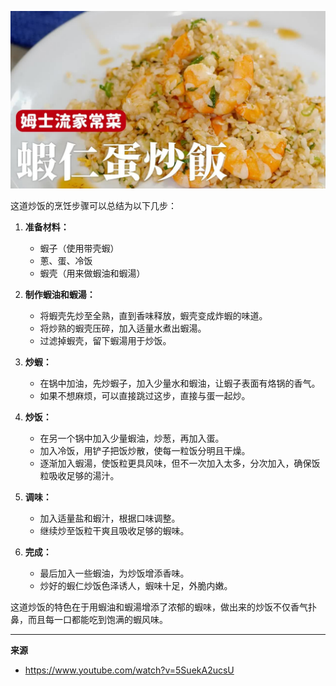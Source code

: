 ![](cover/03.蝦仁蛋炒飯.jpg)



这道炒饭的烹饪步骤可以总结为以下几步：

1. **准备材料：**

   * 蝦子（使用带壳蝦）
   * 蔥、蛋、冷饭
   * 蝦壳（用来做蝦油和蝦湯）

2. **制作蝦油和蝦湯：**

   * 将蝦壳先炒至全熟，直到香味释放，蝦壳变成炸蝦的味道。
   * 将炒熟的蝦壳压碎，加入适量水煮出蝦湯。
   * 过滤掉蝦壳，留下蝦湯用于炒饭。

3. **炒蝦：**

   * 在锅中加油，先炒蝦子，加入少量水和蝦油，让蝦子表面有烙锅的香气。
   * 如果不想麻烦，可以直接跳过这步，直接与蛋一起炒。

4. **炒饭：**

   * 在另一个锅中加入少量蝦油，炒葱，再加入蛋。
   * 加入冷饭，用铲子把饭炒散，使每一粒饭分明且干燥。
   * 逐渐加入蝦湯，使饭粒更具风味，但不一次加入太多，分次加入，确保饭粒吸收足够的湯汁。

5. **调味：**

   * 加入适量盐和蝦汁，根据口味调整。
   * 继续炒至饭粒干爽且吸收足够的蝦味。

6. **完成：**

   * 最后加入一些蝦油，为炒饭增添香味。
   * 炒好的蝦仁炒饭色泽诱人，蝦味十足，外脆内嫩。

这道炒饭的特色在于用蝦油和蝦湯增添了浓郁的蝦味，做出来的炒饭不仅香气扑鼻，而且每一口都能吃到饱满的蝦风味。



---

**来源**
+ <https://www.youtube.com/watch?v=5SuekA2ucsU>


